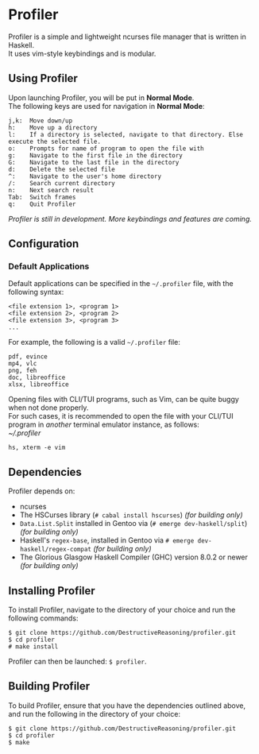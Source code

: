 Profiler
========
Profiler is a simple and lightweight ncurses file manager that is written in Haskell. <br />
It uses vim-style keybindings and is modular.

Using Profiler
--------------
Upon launching Profiler, you will be put in **Normal Mode**. <br />
The following keys are used for navigation in **Normal Mode**:
```
j,k:  Move down/up
h:    Move up a directory
l:    If a directory is selected, navigate to that directory. Else execute the selected file.
o:    Prompts for name of program to open the file with
g:    Navigate to the first file in the directory
G:    Navigate to the last file in the directory
d:    Delete the selected file
^:    Navigate to the user's home directory
/:    Search current directory
n:    Next search result
Tab:  Switch frames
q:    Quit Profiler
```

*Profiler is still in development. More keybindings and features are coming.*

Configuration
-------------
### Default Applications
Default applications can be specified in the `~/.profiler` file, with the following syntax:
```
<file extension 1>, <program 1>
<file extension 2>, <program 2>
<file extension 3>, <program 3>
...
```
For example, the following is a valid `~/.profiler` file:
```
pdf, evince
mp4, vlc
png, feh
doc, libreoffice
xlsx, libreoffice
```
Opening files with CLI/TUI programs, such as Vim, can be quite buggy when not done properly.<br>
For such cases, it is recommended to open the file with your CLI/TUI program in *another* terminal emulator instance, as follows:<br>
*~/.profiler*
```
hs, xterm -e vim
```

Dependencies
------------
Profiler depends on:
* ncurses
* The HSCurses library (`# cabal install hscurses`) *(for building only)*
* `Data.List.Split` installed in Gentoo via (`# emerge dev-haskell/split`) *(for building only)*
* Haskell's `regex-base`, installed in Gentoo via `# emerge dev-haskell/regex-compat` *(for building only)*
* The Glorious Glasgow Haskell Compiler (GHC) version 8.0.2 or newer *(for building only)*

Installing Profiler
-------------------
To install Profiler, navigate to the directory of your choice and run the following commands:
```
$ git clone https://github.com/DestructiveReasoning/profiler.git
$ cd profiler
# make install
```
Profiler can then be launched: `$ profiler`.

Building Profiler
-----------------
To build Profiler, ensure that you have the dependencies outlined above, and run the following in the directory of your choice:
```
$ git clone https://github.com/DestructiveReasoning/profiler.git
$ cd profiler
$ make
```
